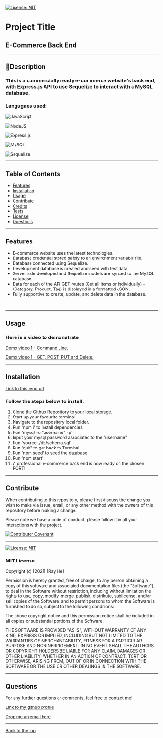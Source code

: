 [![License: MIT](https://img.shields.io/badge/License-MIT-yellow.svg)](https://opensource.org/licenses/MIT) 
# Project Title

## E-Commerce Back End

 --- 

## 📖Description

### This is a commercially ready e-commerce website's back end, with Express.js API to use Sequelize to interact with a MySQL database.

### Langugaes used: 
![JavaScript](https://img.shields.io/badge/javascript-%23323330.svg?style=for-the-badge&logo=javascript&logoColor=%23F7DF1E)

![NodeJS](https://img.shields.io/badge/node.js-6DA55F?style=for-the-badge&logo=node.js&logoColor=white)

![Express.js](https://img.shields.io/badge/express.js-%23404d59.svg?style=for-the-badge&logo=express&logoColor=%2361DAFB)

![MySQL](https://img.shields.io/badge/mysql-%2300f.svg?style=for-the-badge&logo=mysql&logoColor=white)

![Sequelize](https://img.shields.io/badge/Sequelize-52B0E7?style=for-the-badge&logo=Sequelize&logoColor=white)

 --- 

## Table of Contents

- [Features](#features)
- [Installation](#installation)
- [Usage](#usage)
- [Contribute](#contribute)
- [Credits](#credits)
- [Tests](#tests)
- [License](#license)
- [Questions](#questions)

 --- 

## Features 

* E-commerce website uses the latest technologies.
* Database credential stored safely to an environment variable file.
* Database connected using Sequelize.
* Development database is created and seed with test data.
* Server side developed and Sequelize models are synced to the MySQL database.
* Data for each of the API GET routes (Get all items or individually) - (Category, Product, Tag) is displayed in a formatted JSON.
* Fully supportive to create, update, and delete data in the database.

<br/>

 --- 

## Usage

### Here is a video to demonstrate 

[Demo video 1 - Command Line.](https://drive.google.com/file/d/1us1kymizkOJrow_6Mrdx7AafqgyHI9QM/view?usp=sharing)

[Demo video 1 - GET, POST, PUT and Delete.](https://drive.google.com/file/d/10uA6IbKS8zK_1ST7LESHLOEn_37jatPQ/view?usp=sharing)

 --- 

## Installation

[Link to this repo url](https://github.com/DevRayHE/e-commerce-backend.git)

### Follow the steps below to install:

1. Clone the Github Repository to your local storage.
2. Start up your favourite terminal.
3. Navigate to the repository local folder.
4. Run 'npm i' to install dependencies
5. Run 'mysql -u "username" -p'
6. Input your mysql password associated to the "username"
7. Run 'source ./db/schema.sql'
8. Run 'quit" to get back to Terminal
9. Run 'npm seed' to seed the database
10. Run 'npm start'
11. A professional e-commerce back end is now ready on the chosen PORT!

 --- 

## Contribute

When contributing to this repository, please first discuss the change you wish to make via issue, email, or any other method with the owners of this repository before making a change.

Please note we have a code of conduct, please follow it in all your interactions with the project.

[![Contributor Covenant](https://img.shields.io/badge/Contributor%20Covenant-2.1-4baaaa.svg)](https://www.contributor-covenant.org/version/2/1/code_of_conduct/code_of_conduct.md)

 --- 

[![License: MIT](https://img.shields.io/badge/License-MIT-yellow.svg)](https://opensource.org/licenses/MIT) 
### MIT License

Copyright (c) [2021] [Ray He]

Permission is hereby granted, free of charge, to any person obtaining a copy
of this software and associated documentation files (the "Software"), to deal
in the Software without restriction, including without limitation the rights
to use, copy, modify, merge, publish, distribute, sublicense, and/or sell
copies of the Software, and to permit persons to whom the Software is
furnished to do so, subject to the following conditions:

The above copyright notice and this permission notice shall be included in all
copies or substantial portions of the Software.

THE SOFTWARE IS PROVIDED "AS IS", WITHOUT WARRANTY OF ANY KIND, EXPRESS OR
IMPLIED, INCLUDING BUT NOT LIMITED TO THE WARRANTIES OF MERCHANTABILITY,
FITNESS FOR A PARTICULAR PURPOSE AND NONINFRINGEMENT. IN NO EVENT SHALL THE
AUTHORS OR COPYRIGHT HOLDERS BE LIABLE FOR ANY CLAIM, DAMAGES OR OTHER
LIABILITY, WHETHER IN AN ACTION OF CONTRACT, TORT OR OTHERWISE, ARISING FROM,
OUT OF OR IN CONNECTION WITH THE SOFTWARE OR THE USE OR OTHER DEALINGS IN THE
SOFTWARE.

 --- 

## Questions

For any further questions or comments, feel free to contact me!

[Link to my github profile](https://github.com/devrayhe/)

[Drop me an email here](mailto:devrayhe@gmail.com)

 --- 

[Back to the top](#project-title)